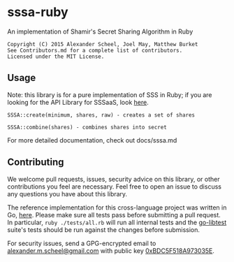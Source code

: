 # sssa-ruby
An implementation of Shamir's Secret Sharing Algorithm in Ruby  

    Copyright (C) 2015 Alexander Scheel, Joel May, Matthew Burket  
    See Contributors.md for a complete list of contributors.  
    Licensed under the MIT License.  

## Usage
Note: this library is for a pure implementation of SSS in Ruby;
if you are looking for the API Library for SSSaaS, look [here](https://github.com/SSSAAS/sssaas-ruby).

    SSSA::create(minimum, shares, raw) - creates a set of shares

    SSSA::combine(shares) - combines shares into secret

For more detailed documentation, check out docs/sssa.md

## Contributing
We welcome pull requests, issues, security advice on this library, or other
contributions you feel are necessary. Feel free to open an issue to discuss
any questions you have about this library.

The reference implementation for this cross-language project was written in Go, [here](https://github.com/SSSAAS/sssaas-golang).
Please make sure all tests pass before submitting a pull request. In particular,
`ruby ./tests/all.rb` will run all internal tests and the [go-libtest](https://github.com/SSSAAS/go-libtest) suite's
tests should be run against the changes before submission.

For security issues, send a GPG-encrypted email to
<alexander.m.scheel@gmail.com> with public key
[0xBDC5F518A973035E](https://pgp.mit.edu/pks/lookup?op=vindex&search=0xBDC5F518A973035E).
